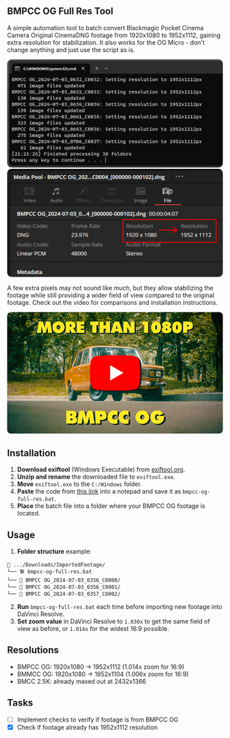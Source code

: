 ## BMPCC OG Full Res Tool

A simple automation tool to batch convert Blackmagic Pocket Cinema Camera Original CinemaDNG footage from 1920x1080 to 1952x1112, gaining extra resolution for stabilization. It also works for the OG Micro - don't change anything and just use the script as is.

![Command line](src/readme0-cmd.png) ![Resolution](src/readme1-resolution.png)

A few extra pixels may not sound like much, but they allow stabilizing the footage while still providing a wider field of view compared to the original footage. Check out the video for comparisons and installation instructions.

[![Guide Video](src/readme2-thumbnail.png)](https://www.youtube.com/watch?v=lVFtVLCurk4)

## Installation

1. **Download exiftool** (Windows Executable) from [exiftool.org](https://exiftool.org/).
2. **Unzip and rename** the downloaded file to `exiftool.exe`.
3. **Move** `exiftool.exe` to the `C:/Windows` folder.
4. **Paste** the code from <a href="https://github.com/Eloren1/bmpcc-og-full-res/raw/master/bmpcc-og-full-res.bat">this link</a> into a notepad and save it as `bmpcc-og-full-res.bat`.
5. **Place** the batch file into a folder where your BMPCC OG footage is located.

## Usage

1. **Folder structure** example:

```
📂 .../Downloads/ImportedFootage/
└── 🛠️ bmpcc-og-full-res.bat
└── 📂 BMPCC OG_2024-07-03_0356_C0000/
└── 📂 BMPCC OG_2024-07-03_0356_C0001/
└── 📂 BMPCC OG_2024-07-03_0357_C0002/
```

2. **Run** `bmpcc-og-full-res.bat` each time before importing new footage into DaVinci Resolve.
3. **Set zoom value** in DaVinci Resolve to `1.030x` to get the same field of view as before, or `1.014x` for the widest 16:9 possible.

## Resolutions

- BMPCC OG: 1920x1080 → 1952x1112 (1.014x zoom for 16:9)
- BMMCC OG: 1920x1080 → 1952x1104 (1.006x zoom for 16:9)
- BMCC 2.5K: already maxed out at 2432x1366

## Tasks

- [ ] Implement checks to verify if footage is from BMPCC OG
- [x] Check if footage already has 1952x1112 resolution
